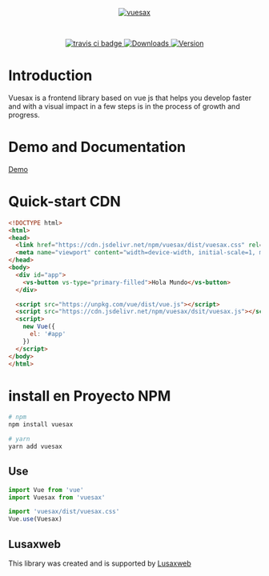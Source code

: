 <p align="center">
<a href="https://lusaxweb.github.io/vuesax/#/"><img src="https://lusaxweb.github.io/vuesax/static2/img/vuesax-logo-2.0ab2286.png" alt="vuesax"></a>
  </p>
  
  </br>
  
  <p align="center">
  <a href="https://travis-ci.org/lusaxweb/vuesax">
    <img src="https://img.shields.io/travis/lusaxweb/vuesax.svg" alt="travis ci badge">
  </a>
  <a href="https://www.npmjs.com/package/vuesax">
    <img src="https://img.shields.io/npm/dm/vuesax.svg" alt="Downloads">
  </a>
  <a href="https://www.npmjs.com/package/vuesax">
    <img src="https://img.shields.io/npm/v/vuesax.svg" alt="Version">
  </a>
</p>

# Introduction

Vuesax is a frontend library based on vue js that helps you develop faster and with a visual impact in a few steps is in the process of growth and progress.

# Demo and Documentation

[Demo](https://lusaxweb.github.io/vuesax/#/docs/getting-started)

# Quick-start CDN

```html
<!DOCTYPE html>
<html>
<head>
  <link href="https://cdn.jsdelivr.net/npm/vuesax/dist/vuesax.css" rel="stylesheet">
  <meta name="viewport" content="width=device-width, initial-scale=1, maximum-scale=1, user-scalable=no, minimal-ui">
</head>
<body>
  <div id="app">
    <vs-button vs-type="primary-filled">Hola Mundo</vs-button>
  </div>

  <script src="https://unpkg.com/vue/dist/vue.js"></script>
  <script src="https://cdn.jsdelivr.net/npm/vuesax/dsit/vuesax.js"></script>
  <script>
    new Vue({
      el: '#app'
    })
  </script>
</body>
</html>
```

# install en Proyecto NPM
``` bash
# npm
npm install vuesax
```

``` bash
# yarn
yarn add vuesax
```

## Use

```javascript
import Vue from 'vue'
import Vuesax from 'vuesax'

import 'vuesax/dist/vuesax.css'
Vue.use(Vuesax)
```

## Lusaxweb

This library was created and is supported by [Lusaxweb](http://www.lusaxweb.com.ve/)
